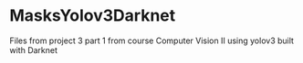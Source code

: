 # MasksYolov3Darknet
Files from project 3 part 1 from course Computer Vision II using yolov3 built with Darknet
